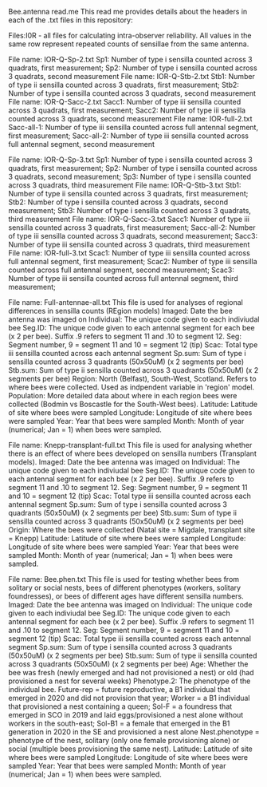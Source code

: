 Bee.antenna read.me
This read me provides details about the headers in each of the .txt files in this repository:

Files:I0R - all files for calculating intra-observer reliability. All values in the same row represent repeated counts of sensillae from the same antenna.

File name: IOR-Q-Sp-2.txt
Sp1: Number of type i sensilla counted across 3 quadrats, first measurement; Sp2: Number of type i sensilla counted across 3 quadrats, second measurement
File name: IOR-Q-Stb-2.txt
Stb1: Number of type ii sensilla counted across 3 quadrats, first measurement; Stb2: Number of type i sensilla counted across 3 quadrats, second measurement
File name: IOR-Q-Sacc-2.txt
Sacc1: Number of type iii sensilla counted across 3 quadrats, first measurement; Sacc2: Number of type iii sensilla counted across 3 quadrats, second measurement
File name: IOR-full-2.txt
Sacc-all-1: Number of type iii sensilla counted across full antennal segment, first measurement; Sacc-all-2: Number of type iii sensilla counted across full antennal segment, second measurement

File name: IOR-Q-Sp-3.txt
Sp1: Number of type i sensilla counted across 3 quadrats, first measurement; Sp2: Number of type i sensilla counted across 3 quadrats, second measurement; Sp3: Number of type i sensilla counted across 3 quadrats, third measurement
File name: IOR-Q-Stb-3.txt
Stb1: Number of type ii sensilla counted across 3 quadrats, first measurement; Stb2: Number of type i sensilla counted across 3 quadrats, second measurement; Stb3: Number of type i sensilla counted across 3 quadrats, third measurement
File name: IOR-Q-Sacc-3.txt
Sacc1: Number of type iii sensilla counted across 3 quadrats, first measurement; Sacc-all-2: Number of type iii sensilla counted across 3 quadrats, second measurement; Sacc3: Number of type iii sensilla counted across 3 quadrats, third measurement
File name: IOR-full-3.txt
Scac1: Number of type iii sensilla counted across full antennal segment, first measurement; Scac2: Number of type iii sensilla counted across full antennal segment, second measurement; Scac3: Number of type iii sensilla counted across full antennal segment, third measurement;

File name: Full-antennae-all.txt
This file is used for analyses of regional differences in sensilla counts (REgion models)
Imaged: Date the bee antenna was imaged on
Individual: The unique code given to each indiviudal bee
Seg.ID: The unique code given to each antennal segment for each bee (x 2 per bee). Suffix .9 refers to segment 11 and .10 to segment 12.
Seg: Segment number, 9 = segment 11 and 10 = segment 12 (tip)
Scac: Total type iii sensilla counted across each antennal segment
Sp.sum: Sum of type i sensilla counted across 3 quadrants (50x50uM) (x 2 segments per bee)
Stb.sum: Sum of type ii sensilla counted across 3 quadrants (50x50uM) (x 2 segments per bee)
Region: North (Belfast), South-West, Scotland. Refers to where bees were collected. Used as indpendent variable in 'region' model.
Population: More detailed data about where in each region bees were collected (Bodmin vs Boscastle for the South-West bees).
Latitude: Latitude of site where bees were sampled
Longitude: Longitude of site where bees were sampled
Year: Year that bees were sampled
Month: Month of year (numerical; Jan = 1) when bees were sampled.


File name: Knepp-transplant-full.txt
This file is used for analysing whether there is an effect of where bees developed on sensilla numbers (Transplant models). 
Imaged: Date the bee antenna was imaged on
Individual: The unique code given to each indiviudal bee
Seg.ID: The unique code given to each antennal segment for each bee (x 2 per bee). Suffix .9 refers to segment 11 and .10 to segment 12.
Seg: Segment number, 9 = segment 11 and 10 = segment 12 (tip)
Scac: Total type iii sensilla counted across each antennal segment
Sp.sum: Sum of type i sensilla counted across 3 quadrants (50x50uM) (x 2 segments per bee)
Stb.sum: Sum of type ii sensilla counted across 3 quadrants (50x50uM) (x 2 segments per bee)
Origin: Where the bees were collected (Natal site = Migdale, transplant site = Knepp)
Latitude: Latitude of site where bees were sampled
Longitude: Longitude of site where bees were sampled
Year: Year that bees were sampled
Month: Month of year (numerical; Jan = 1) when bees were sampled.

File name: Bee.phen.txt
This file is used for testing whether bees from solitary or social nests,  bees of different phenotypes (workers, solitary foundresses),
or bees of different ages have different sensilla numbers.
Imaged: Date the bee antenna was imaged on
Individual: The unique code given to each indiviudal bee
Seg.ID: The unique code given to each antennal segment for each bee (x 2 per bee). Suffix .9 refers to segment 11 and .10 to segment 12.
Seg: Segment number, 9 = segment 11 and 10 = segment 12 (tip)
Scac: Total type iii sensilla counted across each antennal segment
Sp.sum: Sum of type i sensilla counted across 3 quadrants (50x50uM) (x 2 segments per bee)
Stb.sum: Sum of type ii sensilla counted across 3 quadrants (50x50uM) (x 2 segments per bee)
Age: Whether the bee was fresh (newly emerged and had not provisioned a nest) or old (had provisioned a nest for several weeks)
Phenotype.2: The phenotype of the individual bee. Future-rep = future reproductive, a B1 individual that emerged in 2020 and did not provision that year; 
Worker = a B1 individual that provisioned a nest containing a queen; Sol-F = a foundress that emerged in SCO in 2019 and laid eggs/provisioned a nest alone without workers in the south-east;
Sol-B1 = a female that emerged in the B1 generation in 2020 in the SE and provisioned a nest alone
Nest.phenotype = phenotype of the nest, solitary (only one female provisioning alone) or social (multiple bees provisioning the same nest).
Latitude: Latitude of site where bees were sampled
Longitude: Longitude of site where bees were sampled
Year: Year that bees were sampled
Month: Month of year (numerical; Jan = 1) when bees were sampled.


